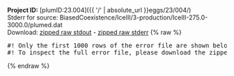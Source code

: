 **Project ID:** [plumID:23.004]({{ '/' | absolute_url }}eggs/23/004/)  
Stderr for source:  BiasedCoexistence/IceIII/3-production/IceIII-275.0-3000.0/plumed.dat   
Download: [zipped raw stdout](plumed.dat.plumed_master.stdout.txt.zip) - [zipped raw stderr](plumed.dat.plumed_master.stderr.txt.zip) 
{% raw %}
<pre>
#! Only the first 1000 rows of the error file are shown below
#! To inspect the full error file, please download the zipped raw stderr file above
</pre>
{% endraw %}
